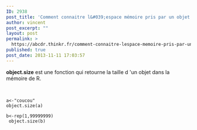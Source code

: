 ```yaml
---
ID: 2938
post_title: 'Comment connaitre l&#039;espace mémoire pris par un objet dans R? object.size'
author: vincent
post_excerpt: ""
layout: post
permalink: >
  https://abcdr.thinkr.fr/comment-connaitre-lespace-memoire-pris-par-un-objet-dans-r-object-size/
published: true
post_date: 2013-11-11 17:03:57
---
```

<strong>object.size</strong> est une fonction qui retourne la taille d 'un objet dans la mémoire de R.<br /><br /> <pre><code><br />a&lt;-"coucou"<br />object.size(a)<br /> b&lt;-rep(1,99999999) <br /> object.size(b)<br /> <br /><br /></pre>